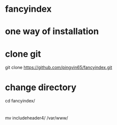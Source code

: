# fancyindex
# one way of installation
# clone git
 git clone https://github.com/pingvin65/fancyindex.git
# change directory
cd fancyindex/
# 
mv includeheader4/ /var/www/
